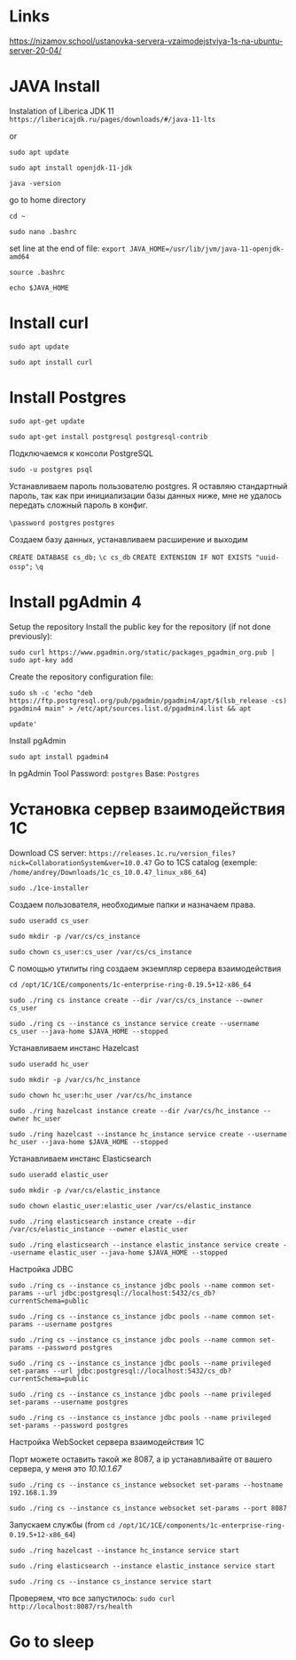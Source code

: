 
# Links

https://nizamov.school/ustanovka-servera-vzaimodejstviya-1s-na-ubuntu-server-20-04/

# JAVA Install

Instalation of Liberica JDK 11 `https://libericajdk.ru/pages/downloads/#/java-11-lts`

or

`sudo apt update`

`sudo apt install openjdk-11-jdk`

`java -version`

go to home directory

`cd ~`

`sudo nano .bashrc`

set line at the end of file: `export JAVA_HOME=/usr/lib/jvm/java-11-openjdk-amd64`

`source .bashrc`

`echo $JAVA_HOME`

# Install curl

`sudo apt update`

`sudo apt install curl`

# Install Postgres

`sudo apt-get update`

`sudo apt-get install postgresql postgresql-contrib`

Подключаемся к консоли PostgreSQL

`sudo -u postgres psql`

Устанавливаем пароль пользователю postgres. Я оставляю стандартный пароль, так как при инициализации базы данных ниже, мне не удалось передать сложный пароль в конфиг.

`\password postgres`
`postgres`

Создаем базу данных, устанавливаем расширение и выходим

`CREATE DATABASE cs_db;`
`\c cs_db`
`CREATE EXTENSION IF NOT EXISTS "uuid-ossp";`
`\q`

# Install pgAdmin 4

Setup the repository
Install the public key for the repository (if not done previously):

`sudo curl https://www.pgadmin.org/static/packages_pgadmin_org.pub | sudo apt-key add`

Create the repository configuration file:

`sudo sh -c 'echo "deb https://ftp.postgresql.org/pub/pgadmin/pgadmin4/apt/$(lsb_release -cs) pgadmin4 main" > /etc/apt/sources.list.d/pgadmin4.list && apt`

`update'`

Install pgAdmin

`sudo apt install pgadmin4`

In pgAdmin Tool
Password: `postgres`
Base: `Postgres`

# Установка сервер взаимодействия 1С
Download CS server: `https://releases.1c.ru/version_files?nick=CollaborationSystem&ver=10.0.47`
Go to 1CS catalog (exemple: `/home/andrey/Downloads/1c_cs_10.0.47_linux_x86_64`)

`sudo ./1ce-installer`

Создаем пользователя, необходимые папки и назначаем права.

`sudo useradd cs_user`

`sudo mkdir -p /var/cs/cs_instance`

`sudo chown cs_user:cs_user /var/cs/cs_instance`

С помощью утилиты ring создаем экземпляр сервера взаимодействия

`cd /opt/1C/1CE/components/1c-enterprise-ring-0.19.5+12-x86_64`

`sudo ./ring cs instance create --dir /var/cs/cs_instance --owner cs_user`

`sudo ./ring cs --instance cs_instance service create --username cs_user --java-home $JAVA_HOME --stopped`

Устанавливаем инстанс Hazelcast

`sudo useradd hc_user`

`sudo mkdir -p /var/cs/hc_instance`

`sudo chown hc_user:hc_user /var/cs/hc_instance`

`sudo ./ring hazelcast instance create --dir /var/cs/hc_instance --owner hc_user`

`sudo ./ring hazelcast --instance hc_instance service create --username hc_user --java-home $JAVA_HOME --stopped`

Устанавливаем инстанс Elasticsearch

`sudo useradd elastic_user`

`sudo mkdir -p /var/cs/elastic_instance`

`sudo chown elastic_user:elastic_user /var/cs/elastic_instance`

`sudo ./ring elasticsearch instance create --dir /var/cs/elastic_instance --owner elastic_user`

`sudo ./ring elasticsearch --instance elastic_instance service create --username elastic_user --java-home $JAVA_HOME --stopped`

Настройка JDBC

`sudo ./ring cs --instance cs_instance jdbc pools --name common set-params --url jdbc:postgresql://localhost:5432/cs_db?currentSchema=public`

`sudo ./ring cs --instance cs_instance jdbc pools --name common set-params --username postgres`

`sudo ./ring cs --instance cs_instance jdbc pools --name common set-params --password postgres`

`sudo ./ring cs --instance cs_instance jdbc pools --name privileged set-params --url jdbc:postgresql://localhost:5432/cs_db?currentSchema=public`

`sudo ./ring cs --instance cs_instance jdbc pools --name privileged set-params --username postgres`

`sudo ./ring cs --instance cs_instance jdbc pools --name privileged set-params --password postgres`

Настройка WebSocket сервера взаимодействия 1С

Порт можете оставить такой же 8087, а ip устанавливайте от вашего сервера, у меня это *10.10.1.67*

`sudo ./ring cs --instance cs_instance websocket set-params --hostname 192.168.1.39`

`sudo ./ring cs --instance cs_instance websocket set-params --port 8087`

Запускаем службы (from `cd /opt/1C/1CE/components/1c-enterprise-ring-0.19.5+12-x86_64`)

`sudo ./ring hazelcast --instance hc_instance service start`

`sudo ./ring elasticsearch --instance elastic_instance service start`

`sudo ./ring cs --instance cs_instance service start`

Проверяем, что все запустилось: `sudo curl http://localhost:8087/rs/health`

# Go to sleep
